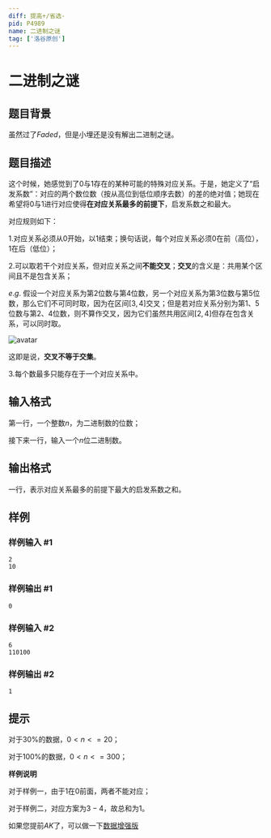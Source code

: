 ```yaml
---
diff: 提高+/省选-
pid: P4989
name: 二进制之谜
tag: ['洛谷原创']
---
```

# 二进制之谜
## 题目背景

虽然过了$Faded$，但是小埋还是没有解出二进制之谜。
## 题目描述

这个时候，她感觉到了$0$与$1$存在的某种可能的特殊对应关系。于是，她定义了“启发系数”：对应的两个数位数（按从高位到低位顺序去数）的差的绝对值；她现在希望将$0$与$1$进行对应使得**在对应关系最多的前提下**，启发系数之和最大。

对应规则如下：

$1$.对应关系必须从$0$开始，以$1$结束；换句话说，每个对应关系必须$0$在前（高位），$1$在后（低位）；

$2$.可以取若干个对应关系，但对应关系之间**不能交叉**；**交叉**的含义是：共用某个区间且不是包含关系；

$e.g.$ 假设一个对应关系为第$2$位数与第$4$位数，另一个对应关系为第$3$位数与第$5$位数，那么它们不可同时取，因为在区间$[3,4]$交叉；但是若对应关系分别为第$1$、$5$位数与第$2$、$4$位数，则不算作交叉，因为它们虽然共用区间$[2,4]$但存在包含关系，可以同时取。

![avatar](https://cdn.luogu.com.cn/upload/pic/38793.png)

这即是说，**交叉不等于交集**。

$3$.每个数最多只能存在于一个对应关系中。
## 输入格式

第一行，一个整数$n$，为二进制数的位数；

接下来一行，输入一个$n$位二进制数。
## 输出格式

一行，表示对应关系最多的前提下最大的启发系数之和。
## 样例

### 样例输入 #1
```
2
10
```
### 样例输出 #1
```
0
```
### 样例输入 #2
```
6
110100
```
### 样例输出 #2
```
1
```
## 提示

对于$30$%的数据，$0<n<=20$；

对于$100$%的数据，$0<n<=300$；

**样例说明**

对于样例一，由于$1$在$0$前面，两者不能对应；

对于样例二，对应方案为$3-4$，故总和为$1$。


如果您提前$AK$了，可以做一下[数据增强版](https://www.luogu.org/problemnew/show/T53667)
